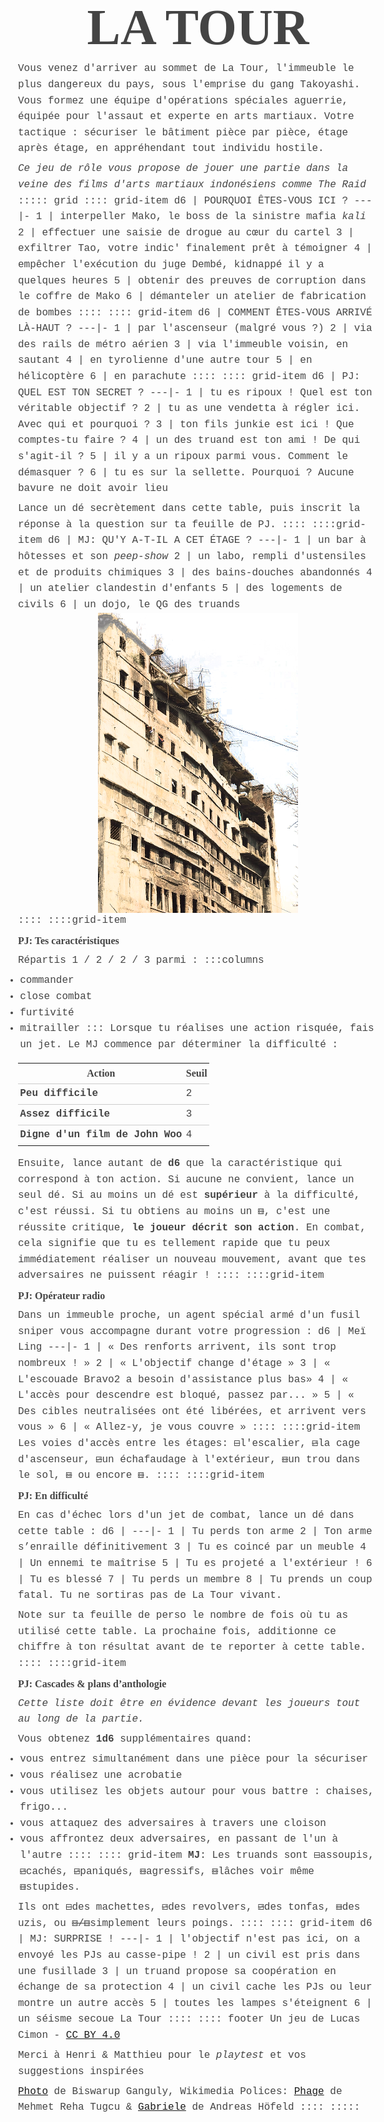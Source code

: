 # LA TOUR
Vous venez d'arriver au sommet de La Tour, l'immeuble le plus dangereux du pays, sous l'emprise du gang Takoyashi.
Vous formez une équipe d'opérations spéciales aguerrie, équipée pour l'assaut et experte en arts martiaux.
Votre tactique : sécuriser le bâtiment pièce par pièce, étage après étage, en appréhendant tout individu hostile.

_Ce jeu de rôle vous propose de jouer une partie dans la veine des films d'arts martiaux indonésiens comme The Raid_
::::: grid
:::: grid-item
d6 | POURQUOI ÊTES-VOUS ICI ?
---|-
1  | interpeller Mako, le boss de la sinistre mafia _kali_
2  | effectuer une saisie de drogue au cœur du cartel
3  | exfiltrer Tao, votre indic' finalement prêt à témoigner
4  | empêcher l'exécution du juge Dembé, kidnappé il y a quelques heures
5  | obtenir des preuves de corruption dans le coffre de Mako
6  | démanteler un atelier de fabrication de bombes
::::
:::: grid-item
d6 | COMMENT ÊTES-VOUS ARRIVÉ LÀ-HAUT ?
---|-
1  | par l'ascenseur (malgré vous ?)
2  | via des rails de métro aérien
3  | via l'immeuble voisin, en sautant
4  | en tyrolienne d'une autre tour
5  | en hélicoptère
6  | en parachute
::::
:::: grid-item
d6 | PJ: QUEL EST TON SECRET ?
---|-
1  | tu es ripoux ! Quel est ton véritable objectif ?
2  | tu as une vendetta à régler ici. Avec qui et pourquoi ?
3  | ton fils junkie est ici ! Que comptes-tu faire ?
4  | un des truand est ton ami ! De qui s'agit-il ?
5  | il y a un ripoux parmi vous. Comment le démasquer ?
6  | tu es sur la sellette. Pourquoi ? Aucune bavure ne doit avoir lieu

Lance un dé secrètement dans cette table,
puis inscrit la réponse à la question sur ta feuille de PJ.
::::
::::grid-item
d6 | MJ: QU'Y A-T-IL A CET ÉTAGE ?
---|-
1  | un bar à hôtesses et son _peep-show_
2  | un labo, rempli d'ustensiles et de produits chimiques
3  | des bains-douches abandonnés
4  | un atelier clandestin d'enfants
5  | des logements de civils
6  | un dojo, le QG des truands
![La Tour](Fire_Ravaged_Part_-_Nandram_Market_-_Brabourne_Road_-_Kolkata.png)
::::
::::grid-item
## PJ: Tes caractéristiques
Répartis 1 / 2 / 2 / 3 parmi :
:::columns
- commander
- close combat
- furtivité
- mitrailler
:::
Lorsque tu réalises une action risquée, fais un jet.
Le MJ commence par déterminer la difficulté :

Action                      | Seuil
----------------------------|-
Peu difficile               | 2
Assez difficile             | 3
Digne d'un film de John Woo | 4

Ensuite, lance autant de **d6** que la caractéristique qui correspond à ton action.
Si aucune ne convient, lance un seul dé.
Si au moins un dé est **supérieur** à la difficulté, c'est réussi.
Si tu obtiens au moins un ~~⚅~~, c'est une réussite critique, **le joueur décrit son action**.
En combat, cela signifie que tu es tellement rapide que tu peux immédiatement réaliser un nouveau mouvement,
avant que tes adversaires ne puissent réagir !
::::
::::grid-item
## PJ: Opérateur radio
Dans un immeuble proche, un agent spécial armé d'un fusil sniper vous accompagne durant votre progression :
d6 | Meï Ling
---|-
1  | « Des renforts arrivent, ils sont trop nombreux ! »
2  | « L'objectif change d'étage »
3  | « L'escouade Bravo2 a besoin d'assistance plus bas»
4  | « L'accès pour descendre est bloqué, passez par... »
5  | « Des cibles neutralisées ont été libérées, et arrivent vers vous »
6  | « Allez-y, je vous couvre »
::::
::::grid-item
Les voies d'accès entre les étages:
~~⚀~~l'escalier, ~~⚁~~la cage d'ascenseur, ~~⚂~~un échafaudage à l'extérieur,
~~⚃~~un trou dans le sol, ~~⚄~~ ou encore ~~⚅~~.
::::
::::grid-item
## PJ: En difficulté
En cas d'échec lors d'un jet de combat, lance un dé dans cette table :
d6 |
---|-
1  | Tu perds ton arme
2  | Ton arme s’enraille définitivement
3  | Tu es coincé par un meuble
4  | Un ennemi te maîtrise
5  | Tu es projeté a l'extérieur !
6  | Tu es blessé
7  | Tu perds un membre
8  | Tu prends un coup fatal. Tu ne sortiras pas de La Tour vivant.

Note sur ta feuille de perso le nombre de fois où tu as utilisé cette table.
La prochaine fois, additionne ce chiffre à ton résultat avant de te reporter à cette table.
::::
::::grid-item
<!-- Movie Moves -->
## PJ: Cascades & plans d’anthologie
_Cette liste doit être en évidence devant les joueurs tout au long de la partie._

Vous obtenez **1d6** supplémentaires quand:
- vous entrez simultanément dans une pièce pour la sécuriser
- vous réalisez une acrobatie
- vous utilisez les objets autour pour vous battre : chaises, frigo...
- vous attaquez des adversaires à travers une cloison
- vous affrontez deux adversaires, en passant de l'un à l'autre
::::
:::: grid-item
**MJ**: Les truands sont ~~⚀~~assoupis, ~~⚁~~cachés,
~~⚂~~paniqués, ~~⚃~~agressifs, ~~⚄~~lâches voir même ~~⚅~~stupides.

Ils ont ~~⚀~~des machettes, ~~⚁~~des revolvers,
~~⚂~~des tonfas, ~~⚃~~des uzis, ou ~~⚄/⚅~~simplement leurs poings.
::::
:::: grid-item
d6 | MJ: SURPRISE !
---|-
1  | l'objectif n'est pas ici, on a envoyé les PJs au casse-pipe !
2  | un civil est pris dans une fusillade
3  | un truand propose sa coopération en échange de sa protection
4  | un civil cache les PJs ou leur montre un autre accès
5  | toutes les lampes s'éteignent
6  | un séisme secoue La Tour
::::
:::: footer
Un jeu de Lucas Cimon - [CC BY 4.0](http://creativecommons.org/licenses/by/4.0/)

Merci à Henri & Matthieu pour le _playtest_ et vos suggestions inspirées

[Photo](https://commons.wikimedia.org/wiki/File:2008_Fire_Ravaged_Part_-_Nandram_Market_-_Brabourne_Road_-_Kolkata_2013-03-03_5464.JPG) de Biswarup Ganguly, Wikimedia
Polices: [Phage](https://www.behance.net/gallery/27095667/Phage-Free-Font) de Mehmet Reha Tugcu
& [Gabriele](https://www.1001fonts.com/gabriele-font.html) de Andreas Höfeld
::::
:::::

<style>
@font-face {
  font-family: PhageRough;
  src: url('fonts/Phage Rough.otf') format('truetype');
}
@font-face {
  font-family: GabrieleL;
  src: url('fonts/gabriele-l.ttf') format('truetype');
}

body {
    font-family: "Courier New", Courier, monospace;
    font-size: 1rem;
    line-height: 1.6;
    color: #444;
    /* Should make font rendering prettier: */
    text-rendering: optimizeLegibility !important;
}
h1 {
    font-family: PhageRough;
    font-size: 5rem;
    line-height: 1.2;
    text-align: center;
    display: block;
    margin: 0 auto;
}
body > section { max-width: 80rem; margin: 0 auto; position: relative; }
img { max-width: 100%; max-height: 30rem; display: block; margin: 0 auto; }
table { border-spacing: 0; border-collapse: collapse; table-layout: fixed; }
h2, thead { font-family: GabrieleL; font-size: 1rem; margin: .4rem 0; }
td, th { padding: .2rem; }
td { border-top: 1px solid #ccc; }
tr > td:first-child, tr > th:first-child { font-weight: bold; }
ul { margin: .4rem 0; margin-left: -1.5rem; }
p { margin: .4rem 0; }
s { text-decoration: none; font-size: 2rem; line-height: .6; vertical-align: bottom; }

.grid { max-width: 80rem; margin: 0 auto; }
.grid-item { width: 30%; padding: .2rem; box-shadow: 1px 1px 2px #555; }
.footer { width: 30%; }
.footer p { margin: 0; }
.columns ul { columns: 2; }

/* Add this when converting to PDF: * /
h1 { font-size: 1rem; }
body, h2, thead { font-family: GabrieleL; font-size: .52rem; }
s { font-size: 1.3rem; }
body > section { max-width: 40rem; }
img { max-height: 16rem; }
/**/
</style>
<script src="libs/imagesloaded.pkgd.min.js"></script>
<script src="libs/packery.pkgd.min.js"></script>
<script>
var pckry = new Packery('.grid', {
  percentPosition: true,
  gutter: 5
});
imagesLoaded('img', () => pckry.layout());
</script>